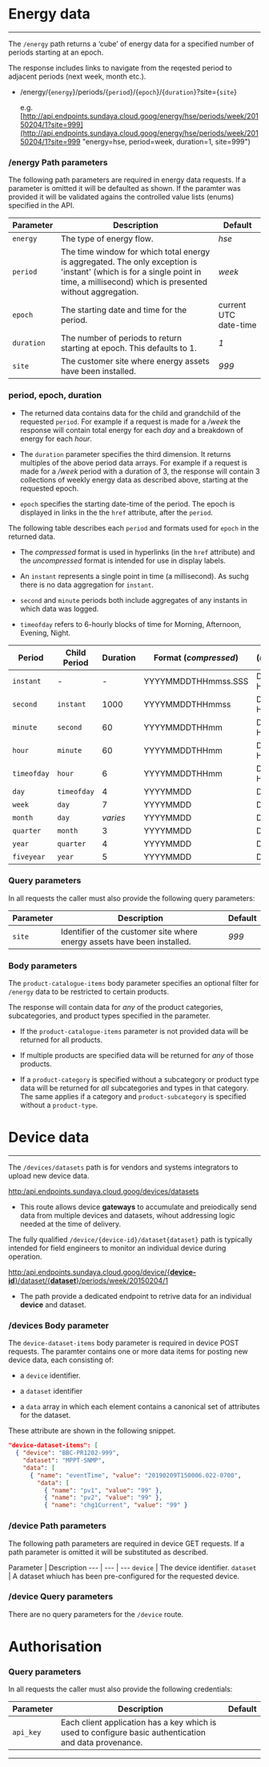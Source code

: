 # Energy data
---

The `/energy` path returns a ‘cube’ of energy data for a specified number of periods starting at an epoch. 

The response includes links to navigate from the reqested period to adjacent periods (next week, month etc.). 

- /energy/{`energy`}/periods/{`period`}/{`epoch`}/{`duration`}?site={`site`}

    e.g. [http://api.endpoints.sundaya.cloud.goog/energy/hse/periods/week/20150204/1?site=999](http://api.endpoints.sundaya.cloud.goog/energy/hse/periods/week/20150204/1?site=999 "energy=hse, period=week, duration=1, site=999")

### /energy Path parameters

The following path parameters are required in energy data requests. If a parameter is omitted it will be defaulted as shown. If the paramter was provided it will be validated agains the controlled value lists (enums) specified in the API.     

Parameter | Description | Default
--- | --- | --- 
`energy` | The type of energy flow. | *hse*
`period` | The time window for which total energy is aggregated. The only exception is 'instant' (which is for a single point in time, a millisecond) which is presented without aggregation. | *week*
`epoch` | The starting date and time for the period. | current UTC date-time
`duration` | The number of periods to return starting at epoch. This defaults to 1. | *1*
`site` | The customer site where energy assets have been installed. | *999*

### period, epoch, duration
- The returned data contains data for the child and grandchild of the requested `period`. For example if a request is made for a */week* the response will contain total energy for each *day* and a breakdown of energy for each *hour*. 

- The `duration` parameter specifies the third dimension. It returns multiples of the above period data arrays. For example if a request is made for a */week* period with a duration of 3, the response will contain 3 collections of weekly energy data as described above, starting at the requested epoch. 

- `epoch` specifies  the starting date-time of the period. The epoch is displayed in links in the the `href` attribute, after the `period`. 

The following table describes each `period` and formats used for `epoch` in the returned data. 

- The *compressed* format is used in hyperlinks (in the `href` attribute) and the *uncompressed* format is intended for use in display labels.

- An `instant` represents a single point in time (a millisecond). As suchg there is no data aggregation for `instant`.

- `second` and `minute` periods both include aggregates of any instants in which data was logged.

- `timeofday` refers to 6-hourly blocks of time for Morning, Afternoon, Evening, Night.

Period | Child Period | Duration | Format (*compressed*) | (*uncompressed*)
--- | --- |--- | --- | --- 
`instant` | - | - | YYYYMMDDTHHmmss.SSS | DD/MM/YY HHmmss.SSS
`second` | `instant` | 1000 | YYYYMMDDTHHmmss | DD/MM/YY HHmm:ss
`minute` | `second` | 60 | YYYYMMDDTHHmm | DD/MM/YY HH:mm
`hour` | `minute` | 60 | YYYYMMDDTHHmm | DD/MM/YY HH:mm
`timeofday` | `hour` | 6 | YYYYMMDDTHHmm | DD/MM/YY HH:mm
`day` | `timeofday` | 4 | YYYYMMDD | DD/MM/YY
`week` | `day` | 7 | YYYYMMDD | DD/MM/YY
`month` | `day` | *varies*  | YYYYMMDD | DD/MM/YY
`quarter` | `month` | 3 | YYYYMMDD | DD/MM/YY
`year` | `quarter` | 4 | YYYYMMDD | DD/MM/YY
`fiveyear` | `year` | 5 | YYYYMMDD | DD/MM/YY

### Query parameters
In all requests the caller must also provide the following query parameters:

Parameter | Description | Default
--- | --- | --- 
`site` | Identifier of the customer site where energy assets have been installed. | *999*

### Body parameters
The `product-catalogue-items` body parameter specifies an optional filter for `/energy` data to be restricted to certain products. 

The response will contain data for *any* of the product categories, subcategories, and product types specified in the parameter. 

- If the `product-catalogue-items` parameter is not provided data will be returned for all products.

- If multiple products are specified data will be returned for *any* of those products.

- If a `product-category` is specified without a subcategory or product type data will be returned for *all* subcategories and types in that category. The same applies if a category and `product-subcategory` is specified without a `product-type`.

# Device data
---

The `/devices/datasets` path is for vendors and systems integrators to upload new device data.

[http:/api.endpoints.sundaya.cloud.goog/devices/datasets](http:/api.endpoints.sundaya.cloud.goog/devices/datasets)

- This route allows device **gateways** to accumulate and preiodically send data from multiple devices and datasets, wihout addressing logic needed at the time of delivery.

The fully qualified `/device/{device-id}/dataset{dataset}` path is typically intended for field engineers to monitor an individual device during operation.
 
 [http:/api.endpoints.sundaya.cloud.goog/device/{**device-id**}/dataset/{**dataset**}/periods/week/20150204/1](http:/api.endpoints.sundaya.cloud.goog/device/BBC-PR1202-999/dataset/MPPT-SNMP/periods/week/20150204/1)

- The path provide a dedicated endpoint to retrive data for an individual **device** and dataset. 

### /devices Body parameter

The `device-dataset-items` body parameter is required in device POST requests. The paramter contains one or more data items for posting new device data, each consisting of:

- a `device` identifier.

- a `dataset` identifier 

- a `data` array in which each element contains a canonical set of attributes for the dataset.

These attribute are shown in the following snippet.

```json
"device-dataset-items": [
  { "device": "BBC-PR1202-999",
    "dataset": "MPPT-SNMP",
    "data": [
      { "name": "eventTime", "value": "20190209T150006.022-0700",
        "data": [            
          { "name": "pv1", "value": "99" },
          { "name": "pv2", "value": "99" },
          { "name": "chg1Current", "value": "99" }
```

### /device Path parameters

The following path parameters are required in device GET requests. If a path parameter is omitted it will be substituted as described.    

Parameter | Description 
--- | --- | --- 
`device` | The device identifier. 
`dataset` | A dataset whiuch has been pre-configured for the requested device. 

### /device Query parameters
There are no query parameters for the `/device` route.

# Authorisation

### Query parameters
In all requests the caller must also provide the following credentials:

Parameter | Description | Default
--- | --- | --- 
`api_key` | Each client application has a key which is used to configure basic authentication and data provenance. | 

---